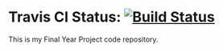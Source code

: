 # Travis CI Status: [![Build Status](https://travis-ci.com/XeroHero/CO2Aware.svg?token=rdJMs2iMe65GC1JAz7Qi&branch=master)](https://travis-ci.com/XeroHero/CO2Aware)

This is my Final Year Project code repository.
